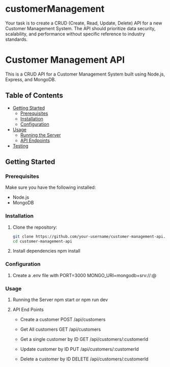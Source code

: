 # customerManagement
Your task is to create a CRUD (Create, Read, Update, Delete) API for a new Customer Management System. The API should prioritize data security, scalability, and performance without specific reference to industry standards.

# Customer Management API

This is a CRUD API for a Customer Management System built using Node.js, Express, and MongoDB.

## Table of Contents

- [Getting Started](#getting-started)
  - [Prerequisites](#prerequisites)
  - [Installation](#installation)
  - [Configuration](#configuration)
- [Usage](#usage)
  - [Running the Server](#running-the-server)
  - [API Endpoints](#api-endpoints)
- [Testing](#testing)

## Getting Started

### Prerequisites

Make sure you have the following installed:

- Node.js
- MongoDB

### Installation

1. Clone the repository:

   ```bash
   git clone https://github.com/your-username/customer-management-api.git
   cd customer-management-api
   ```

2. Install dependencies
   npm install

### Configuration

1.  Create a .env file with
    PORT=3000
    MONGO_URI=mongodb+srv://<username>:<password>@<your-mongo-uri>

### Usage

1.  Running the Server
    npm start or npm run dev
2.  API End Points

    - Create a customer
      POST /api/customers

    - Get All customers
      GET /api/customers

    - Get a single customer by ID
      GET /api/customers/:customerId

    - Update customer by ID
      PUT /api/customers/:customerId

    - Delete a customer by ID
      DELETE /api/customers/:customerId

